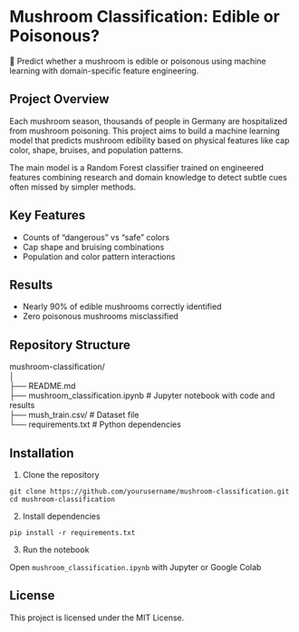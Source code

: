 # Mushroom Classification: Edible or Poisonous?

🍄 Predict whether a mushroom is edible or poisonous using machine learning with domain-specific feature engineering.

## Project Overview

Each mushroom season, thousands of people in Germany are hospitalized from mushroom poisoning. This project aims to build a machine learning model that predicts mushroom edibility based on physical features like cap color, shape, bruises, and population patterns.

The main model is a Random Forest classifier trained on engineered features combining research and domain knowledge to detect subtle cues often missed by simpler methods.

## Key Features

- Counts of “dangerous” vs “safe” colors  
- Cap shape and bruising combinations  
- Population and color pattern interactions  

## Results

- Nearly 90% of edible mushrooms correctly identified  
- Zero poisonous mushrooms misclassified  

## Repository Structure

mushroom-classification/<br />
│<br />
├── README.md<br />
├── mushroom_classification.ipynb # Jupyter notebook with code and results<br />
├── mush_train.csv/ # Dataset file <br />
└── requirements.txt # Python dependencies

## Installation

1. Clone the repository
```
git clone https://github.com/yourusername/mushroom-classification.git
cd mushroom-classification
```

2. Install dependencies
```
pip install -r requirements.txt
```

3. Run the notebook
   
Open `mushroom_classification.ipynb` with Jupyter or Google Colab

## License

This project is licensed under the MIT License.
